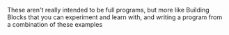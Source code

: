These aren't really intended to be full programs, but more like Building Blocks that you can experiment and learn with, and writing a program from a combination of these examples
